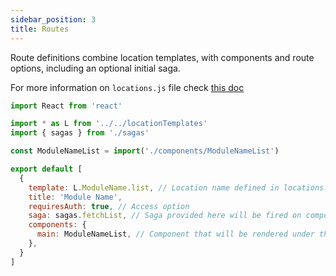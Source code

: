 ```yaml
---
sidebar_position: 3
title: Routes
---
```


Route definitions combine location templates, with components and route options, including an optional initial saga.

For more information on `locations.js` file check [this doc](/docs/locations/)

```jsx
import React from 'react'

import * as L from '../../locationTemplates'
import { sagas } from './sagas'

const ModuleNameList = import('./components/ModuleNameList')

export default [
  {
    template: L.ModuleName.list, // Location name defined in locations.js for this module
    title: 'Module Name',
    requiresAuth: true, // Access option
    saga: sagas.fetchList, // Saga provided here will be fired on component mount. Check next section for more info about sagas
    components: {
      main: ModuleNameList, // Component that will be rendered under this route
    },
  }
]
```


